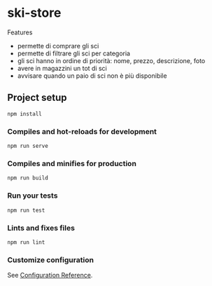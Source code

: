 # ski-store

Features

- permette di comprare gli sci
- permette di filtrare gli sci per categoria
- gli sci hanno in ordine di priorità: nome, prezzo, descrizione, foto
- avere in magazzini un tot di sci
- avvisare quando un paio di sci non è più disponibile

## Project setup
```
npm install
```

### Compiles and hot-reloads for development
```
npm run serve
```

### Compiles and minifies for production
```
npm run build
```

### Run your tests
```
npm run test
```

### Lints and fixes files
```
npm run lint
```

### Customize configuration
See [Configuration Reference](https://cli.vuejs.org/config/).
